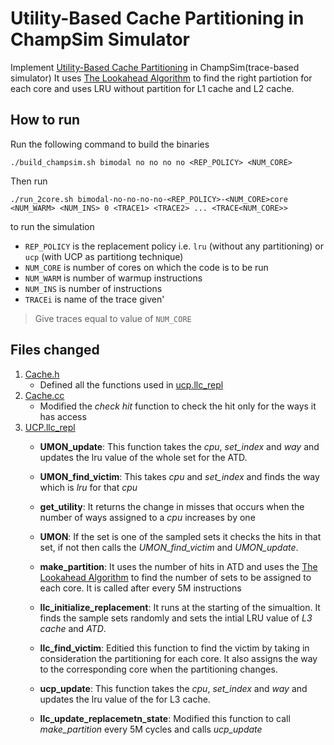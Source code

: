 # Utility-Based Cache Partitioning in ChampSim Simulator

Implement [Utility-Based Cache Partitioning](https://ieeexplore.ieee.org/stamp/stamp.jsp?tp%3D%26arnumber%3D4041865) in ChampSim(trace-based simulator) It uses [The Lookahead Algorithm](https://ieeexplore.ieee.org/stamp/stamp.jsp?tp%3D%26arnumber%3D4041865) to find the right partiotion for each core and uses LRU without partition for L1 cache and L2 cache.

## How to run 

Run the following command to build the binaries
```
./build_champsim.sh bimodal no no no no <REP_POLICY> <NUM_CORE> 
```


Then run 
```
./run_2core.sh bimodal-no-no-no-no-<REP_POLICY>-<NUM_CORE>core <NUM_WARM> <NUM_INS> 0 <TRACE1> <TRACE2> ... <TRACE<NUM_CORE>>

```
to run the simulation

-  `REP_POLICY` is the replacement policy i.e. `lru` (without any partitioning) or `ucp` (with UCP as partitiong technique) 
- `NUM_CORE` is number of cores on which the code is to be run 
- `NUM_WARM` is number of warmup instructions 
- `NUM_INS` is number of instructions  
- `TRACEi` is name of the trace given'

> Give traces equal to value of `NUM_CORE`
<!-- ? check the heading -->
## Files changed

1. [Cache.h](inc/cache.h)
    - Defined all the functions used in [ucp.llc_repl](replacement/ucp.llc_repl)
2. [Cache.cc](src/cache.cc)
    - Modified the _check hit_ function to check the hit only for the ways it has access
3. [UCP.llc_repl](replacement/ucp.llc_repl)
    - **UMON_update**: This function takes the _cpu_, _set\_index_ and _way_ and updates the lru value of the whole set for the ATD.
    - **UMON_find_victim**: This takes _cpu_ and _set\_index_ and finds the way which is _lru_ for that _cpu_
    - **get_utility**: It returns the change in misses that occurs when the number of ways assigned to a _cpu_ increases by one
    - **UMON**: If the set is one of the sampled sets it checks the hits in that set, if not then calls the _UMON\_find\_victim_ and _UMON\_update_.
    - **make_partition**: It uses the number of hits in ATD and uses the [The Lookahead Algorithm](https://ieeexplore.ieee.org/stamp/stamp.jsp?tp%3D%26arnumber%3D4041865) to find the number of sets to be assigned to each core. It is called after every 5M instructions
    - **llc_initialize_replacement**: It runs at the starting of the simualtion. It finds the sample sets randomly and sets the intial LRU value of _L3 cache_ and _ATD_.

    - **llc_find_victim**: Editied this function to find the victim by taking in consideration the partitioning for each core. It also assigns the way to the corresponding core when the partitioning changes.
    - **ucp_update**: This function takes the _cpu_, _set\_index_ and _way_ and updates the lru value of the for L3 cache.
    - **llc_update_replacemetn_state**: Modified this function to call _make\_partition_ every 5M cycles and calls _ucp_update_